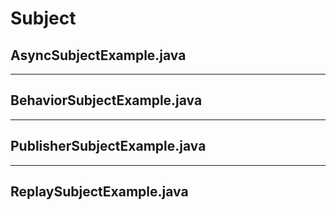 Subject
===

AsyncSubjectExample.java
---


---
BehaviorSubjectExample.java
---


---
PublisherSubjectExample.java
---


---
ReplaySubjectExample.java
---

